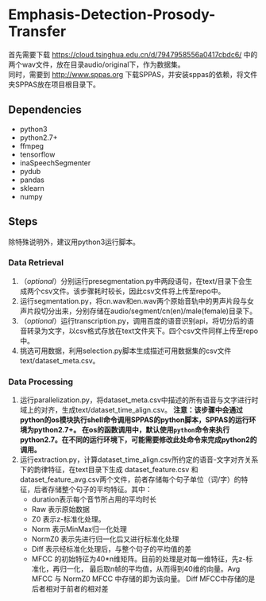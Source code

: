 # Emphasis-Detection-Prosody-Transfer
首先需要下载 https://cloud.tsinghua.edu.cn/d/7947958556a0417cbdc6/ 中的两个wav文件，放在目录audio/original下，作为数据集。  
同时，需要到 http://www.sppas.org 下载SPPAS，并安装sppas的依赖，将文件夹SPPAS放在项目根目录下。
## Dependencies
* python3
* python2.7+
* ffmpeg
* tensorflow
* inaSpeechSegmenter
* pydub
* pandas
* sklearn
* numpy
## Steps
除特殊说明外，建议用python3运行脚本。
### Data Retrieval
1. （*optional*）分别运行presegmentation.py中两段语句，在text/目录下会生成两个csv文件。该步骤耗时较长，因此csv文件将上传至repo中。
2. 运行segmentation.py，将cn.wav和en.wav两个原始音轨中的男声片段与女声片段切分出来，分别存储在audio/segment/cn(en)/male(female)目录下。
3. （*optional*）运行transcription.py，调用百度的语音识别api，将切分后的语音转录为文字，以csv格式存放在text文件夹下。四个csv文件同样上传至repo中。
4. 挑选可用数据，利用selection.py脚本生成描述可用数据集的csv文件text/dataset_meta.csv。
### Data Processing
1. 运行parallelization.py，将dataset_meta.csv中描述的所有语音与文字进行时域上的对齐，生成text/dataset_time_align.csv。
**注意：该步骤中会通过python的os模块执行shell命令调用SPPAS的python脚本，SPPAS的运行环境为python2.7+。
在os的函数调用中，默认使用`python`命令来执行python2.7。在不同的运行环境下，可能需要修改此处命令来完成python2的调用。**
2. 运行extraction.py，计算dataset_time_align.csv所约定的语音-文字对齐关系下的韵律特征，在text目录下生成 dataset_feature.csv
和dataset_feature_avg.csv两个文件，前者存储每个句子单位（词/字）的特征，后者存储整个句子的平均特征。其中：  
    * duration表示每个音节所占用的平均时长
    * Raw 表示原始数据
    * Z0 表示z-标准化处理。
    * Norm 表示MinMax归一化处理
    * NormZ0 表示先进行归一化后又进行标准化处理
    * Diff 表示经标准化处理后，与整个句子的平均值的差
    * MFCC 的初始特征为40*n维矩阵。目前的处理是对每一维特征，先z-标准化，再归一化，
    最后取n帧的平均值，从而得到40维的向量。Avg MFCC 与 NormZ0 MFCC 中存储的即为该向量。
    Diff MFCC中存储的是后者相对于前者的相对差
